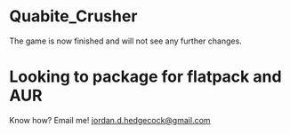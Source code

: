 # Quabite_Crusher
The game is now finished and will not see any further changes.

# Looking to package for flatpack and AUR
Know how? Email me! jordan.d.hedgecock@gmail.com
